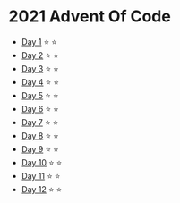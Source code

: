 # 2021 Advent Of Code

* [Day 1](https://adventofcode.com/2021/day/1)   ⭐️ ⭐️
* [Day 2](https://adventofcode.com/2021/day/2)   ⭐️ ⭐️
* [Day 3](https://adventofcode.com/2021/day/3)   ⭐️ ⭐️
* [Day 4](https://adventofcode.com/2021/day/4)   ⭐️ ⭐️
* [Day 5](https://adventofcode.com/2021/day/5)   ⭐️ ⭐️
* [Day 6](https://adventofcode.com/2021/day/6)   ⭐️ ⭐️
* [Day 7](https://adventofcode.com/2021/day/7)   ⭐️ ⭐️
* [Day 8](https://adventofcode.com/2021/day/8)   ⭐️ ⭐️
* [Day 9](https://adventofcode.com/2021/day/9)   ⭐️ ⭐️
* [Day 10](https://adventofcode.com/2021/day/10) ⭐️ ⭐️
* [Day 11](https://adventofcode.com/2021/day/11) ⭐️ ⭐️
* [Day 12](https://adventofcode.com/2021/day/12) ⭐️ ⭐️
